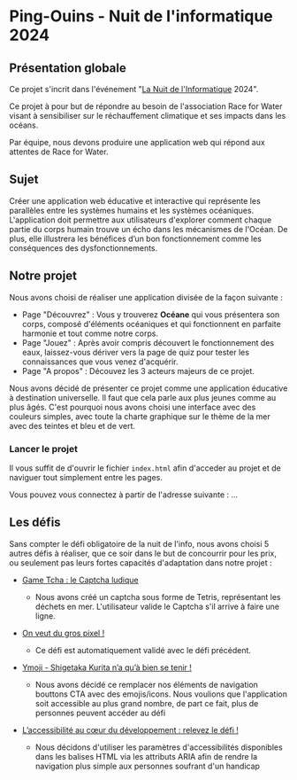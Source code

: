 # Ping-Ouins - Nuit de l'informatique 2024

## Présentation globale

Ce projet s'incrit dans l'événement "[La Nuit de l&#39;Informatique](https://www.nuitdelinfo.com/) 2024".

Ce projet à pour but de répondre au besoin de l'association Race for Water visant à sensibiliser sur le réchauffement climatique et ses impacts dans les océans.

Par équipe, nous devons produire une application web qui répond aux attentes de Race for Water.

## Sujet

Créer une application web éducative et interactive qui représente les parallèles entre les systèmes humains et les systèmes océaniques. L'application doit permettre aux utilisateurs d'explorer comment chaque partie du corps humain trouve un écho dans les mécanismes de l'Océan. De plus, elle illustrera les bénéfices d’un bon fonctionnement comme les conséquences des dysfonctionnements.

## Notre projet

Nous avons choisi de réaliser une application divisée de la façon suivante :

- Page "Découvrez" : Vous y trouverez **Océane** qui vous présentera son corps, composé d'éléments océaniques et qui fonctionnent en parfaite harmonie et tout comme notre corps.
- Page "Jouez" : Après avoir compris découvert le fonctionnement des eaux, laissez-vous dériver vers la page de quiz pour tester les connaissances que vous venez d'acquérir.
- Page "A propos" : Découvez les 3 acteurs majeurs de ce projet.

Nous avons décidé de présenter ce projet comme une application éducative à destination universelle. Il faut que cela parle aux plus jeunes comme au plus âgés. C'est pourquoi nous avons choisi une interface avec des couleurs simples, avec toute la charte graphique sur le thème de la mer avec des teintes et bleu et de vert.

### Lancer le projet

Il vous suffit de d'ouvrir le fichier `index.html` afin d'acceder au projet et de naviguer tout simplement entre les pages.

Vous pouvez vous connectez à partir de l'adresse suivante : ...

## Les défis

Sans compter le défi obligatoire de la nuit de l'info, nous avons choisi 5 autres défis à réaliser, que ce soir dans le but de concourrir pour les prix, ou seulement pas leurs fortes capacités d'adaptation dans notre projet :

* [Game Tcha : le Captcha ludique](https://www.nuitdelinfo.com/inscription/defis/443)

  * Nous avons créé un captcha sous forme de Tetris, représentant les déchets en mer. L'utilisateur valide le Captcha s'il arrive à faire une ligne.
* [On veut du gros pixel !](https://www.nuitdelinfo.com/inscription/defis/453)

  * Ce défi est automatiquement validé avec le défi précédent.
* [Ymoji - Shigetaka Kurita n’a qu’à bien se tenir !](https://www.nuitdelinfo.com/inscription/defis/450)

  * Nous avons décidé ce remplacer nos éléments de navigation bouttons CTA avec des emojis/icons. Nous voulions que l'application soit accessible au plus grand nombre, de part ce fait, plus de personnes peuvent accéder au défi
* [L’accessibilité au cœur du développement : relevez le défi !](https://www.nuitdelinfo.com/inscription/defis/460)

  * Nous décidons d'utiliser les paramètres d'accessibilités disponibles dans les balises HTML via les attributs ARIA afin de rendre la navigation plus simple aux personnes soufrant d'un handicap
